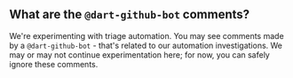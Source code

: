 ## What are the `@dart-github-bot` comments?

We're experimenting with triage automation. You may see comments made by a `@dart-github-bot` - that's related to our automation investigations. We may or may not continue experimentation here; for now, you can safely ignore these comments.
